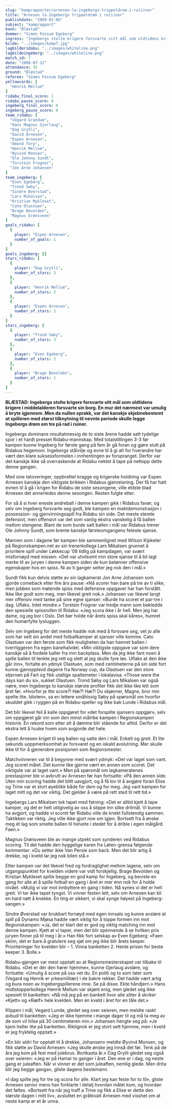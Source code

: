 ```yaml
---
slug: "kamprapporter/arnesen-la-ingebergs-trippeldrom-i-ru(i)ner"
title: "Arnesen la Ingebergs trippeldrøm i ru(i)ner"
publishdate: "2009-01-06"
subject: "kamprapport"
bane: "Blæstad"
dommer: "Simen Fossum Egeberg"
ingress: "Ingebergs stolte krigere forsvarte sitt mål som oldtidens krigere i middelalderen forsvarte sin borg. En mur det nærmest var umulig å bryte igjennom. Men da nullen sprakk, var det kanskje skjebnebestemt at spilleren med størst tilknytning til nevnte periode skulle legge Ingebergs drøm om tre på rad i ruiner."
bilde: "../images/kamp7.jpg"
lagbilderidabu: "../images/whiteline.png"
lagbildeingeberg: "../images/whiteline.png"
match_id: 7
date: "2008-07-12"
attendance: 35
ground: "Blæstad"
referee: "Simen Fossum Egeberg"
yellowcards: [
  "Henrik Mellum"
]
ridabu_final_score: 1
ridabu_pause_score: 0
ingeberg_final_score: 0
ingeberg_pause_score: 0
team_ridabu: [
  "Vegard Grandum",
  "Hans Magnus Gjerlaug",
  "Dag Grytli",
  "David Arnesen",
  "Espen Arnesen",
  "Amund Torp",
  "Henrik Mellum",
  "Øyvind Monsen",
  "Ole Johnny Sundt",
  "Torstein Frogner",
  "Jon Arne Johansen"
]
team_ingeberg: [
  "Even Egeberg",
  "Trond Søby",
  "Sindre Øverstad",
  "Lars Mikalsen",
  "Kristian Mykleset",
  "Cato Olastuen",
  "Brage Bevolden",
  "Magnus Grønsveen"
]
goals_ridabu: [
  {
    player: "Espen Arnesen",
    number_of_goals: 1
  }
]
goals_ingeberg: []
stars_ridabu: [
  {
    player: "Dag Grytli",
    number_of_stars: 3
  },
  {
    player: "Henrik Mellum",
    number_of_stars: 2
  },
  {
    player: "Espen Arnesen",
    number_of_stars: 1
  }
]
stars_ingeberg: [
  {
    player: "Trond Søby",
    number_of_stars: 3
  },
  {
    player: "Even Egeberg",
    number_of_stars: 2
  },
  {
    player: "Brage Bevolden",
    number_of_stars: 1
  }
]
---
```


**BLÆSTAD: Ingebergs stolte krigere forsvarte sitt mål som oldtidens krigere i middelalderen forsvarte sin borg. En mur det nærmest var umulig å bryte igjennom. Men da nullen sprakk, var det kanskje skjebnebestemt at spilleren med størst tilknytning til nevnte periode skulle legge Ingebergs drøm om tre på rad i ruiner.**

Ingebergs dominans resultatmessig de to siste årene hadde satt tydelige spor i et hardt presset Ridabu-mannskap. Med totalstillingen 3-3 før kampen kunne Ingeberg for første gang på fem år gå foran og gjøre slutt på Ridabus hegemoni. Ingebergs stålvilje og evne til å gi alt for hverandre har vært den klare suksessformelen i innhentingen av forspranget. Derfor var det kanskje ikke så overraskende at Ridabu nektet å tape på nettopp dette denne gangen.

Med sine tatoveringer, oppbrettet kragge og krigerske holdning var Espen Arnesen kanskje den viktigste brikken i Ridabus gjenreisning. Der få har hatt evnen til å gå i krigen for Ridabu de siste sesongene, ville eldste blad Arnesen det annerledes denne sesongen. Resten fulgte etter.

For så å si hver eneste andreball i denne kampen gikk i Ridabus favør, og selv om Ingeberg forsvarte seg godt, ble kampen en maktdemonstrasjon i possession- og gjenvinningsspill fra Ridabu sin side. Det meste stemte defensivt, men offensivt var det som vanlig ekstra vanskelig å få ballen mellom stengene. Blant de som burde satt ballen i mål var Ridabus trener Ole Johnny Sundt, som brente kanskje førsteomgangens feteste sjanse.

Mannen som i dagene før kampen ble sammenlignet med Wilson Kipketer på Regionskampen.net av sin trenerkollega Lars Mikalsen grunnet å prioritere spill under Løkkecup ’08 tidlig på kampdagen, var svært misfornøyd med missen: «Det var utvilsomt min store sjanse til å bli lagt merke til av juryen i denne kampen siden de kun belønner offensive egenskaper hos en spiss. Ni av ti ganger setter jeg nok den i mål.»

Sundt fikk kun delvis støtte av sin lagkamerat Jon Arne Johansen som gjorde comeback etter fire års pause: «Nå scorer han bare på tre av ti slike, men jobben som møtende spiss med defensive oppgaver har han forstått. Ikke like godt som meg, men likevel greit nok.» Johansen var likevel langt mer offensiv med tanke på sine egne sjanser: «Burde ha scoret et par-tre i dag. Uflaks. Intet mindre.» Torstein Frogner var tredje mann som bekledde den spesielle spissrollen til Ridabu: «Jeg scora ikke i år hell. Men jeg har dame, og jeg bor i Oslo. Det bør holde når årets spiss skal kåres», humret den humørfylte lysluggen.

Selv om Ingeberg for det meste hadde nok med å forsvare seg, vet jo alle som har sett sin andel med fotballkamper at sjanser ville komme. Cato Olastuen var den første som fikk muligheten da han hamret ballen i tverrliggeren fra egen banehalvdel. «Min viktigste oppgave var som dere kanskje så å fordele baller fra min backplass. Men da jeg ikke fant noen å spille ballen til tenkte jeg rett og slett at jeg skulle fyre løs. Uflaks at den ikke går inn», fortalte en ydmyk Olastuen, som med centimeterne på sin side fort kunne gjenopplevd dagene fra Norway cup, da Olastuen var den store stjernen på Fart og fikk utallige spaltemeter i lokalavisa. «Those were the days kan du si», sukket Olastuen. 
Trond Søby og Lars Mikalsen var også nære, men Ingebergs to kanskje største profiler fikk det ikke like lett som året før. «Hvorfor je itte score?! Hæ?! Hæ?! Du skjønner, Magne, bror min spelte itte. Idioten», sa en lettere småhissig Søby på spørsmål om hvorfor skuddet gikk i ryggen på en Ridabu-speller og ikke bak Lunde i Ridabus mål.

Det blir likevel feil å kalle oppgjøret for «det forspilte sjansers oppgjør», selv om oppgjøret går inn som den minst målrike kampen i Regionskampen historie. En rekord som etter alt å dømme blir stående for alltid. Derfor er det ekstra lett å huske hvem som avgjorde det hele.

Espen Arnesen kriget til seg ballen og satte den i mål. Enkelt og greit. Et lite sekunds uoppmerksomhet av forsvaret og en iskald avslutning. Mer skulle ikke til for å gjenerobre posisjonen som Regionsmester.

Matchvinneren var til å begynne med svært ydmyk: «Det var laget som vant. Jeg scoret målet. Det kunne like gjerne vært en annen som scoret. Det viktigste var at laget vant.» 
Men på spørsmål om lagkameratenes prestasjoner ble vi avbrutt av Arnesen før han fortsatte: «På den annen side. Uten min scoring hadde det blitt uavgjort, og å få lov til å avgjøre foran Elise og Trine var et stort øyeblikk både for dem og for meg. Jeg vant kampen for laget mitt og det var viktig. Det gjelder å være på rett sted til rett tid.»

Ingebergs Lars Mikalsen tok tapet med fatning: «Det er alltid kjett å tape kamper, og det er helt utilgivelig av oss å slippe inn slike dritmål. Vi kunne ha avgjort, og hadde vi scoret før Ridabu ville de knekt fullstendig sammen. Taktikken var riktig. Jeg ville ikke gjort noe om igjen. Bortsett fra å ønske meg et lag som smelte ballen til helvete i stedet for å drible i egen målgård. Faen.»

Magnus Grønsveen ble av mange utpekt som synderen ved Ridabus scoring. Til det hadde den hyggelige karen fra Løten-grensa følgende kommentar: «Du setter ikke Van Persie som back. Men det blir artig å drekke, og i kveld lar jeg nok bilen stå.»

Etter kampen var det likevel fred og fordraglighet mellom lagene, selv om utgangspunktet for kvelden videre var vidt forskjellig. Brage Bevolden og Kristian Mykleset spilte begge en god kamp for Ingeberg, og beviste en gang for alle at å spille fotball en gang i året er mer enn nok for å holde nivået. «Mulig vi var mot innbyttere en gang i tiden. Nå synes vi det er helt greit. Vi tar ikke tapet tyngst. Vi vinner festen lett, selv om Arnesen kan bli en hard nøtt å knekke. En ting er sikkert, vi skal synge høyest på Ingeberg-sangen.»

Sindre Øverstad var brukbart fornøyd med egen innsats og kunne avsløre at spill på Dynamo Mjøsa hadde vært viktig for å toppe formen inn mot Regionskampen: «Ja, det er klart det er god og viktig matching inn mot denne kampen. Kjett at vi taper, men det blir spennende å se hvilken pris juryen finner på til meg i år.» Han fikk fort selskap av Even Egeberg: «Faen skinn, det er bare å gratulere seg sjøl om jeg ikke blir årets keeper. Prioriteringer for kvelden blir – 1. Vinna banketten 2. Hente prisen for beste keeper 3. Bolle.»

Ridabu-gjengen var mest opptatt av at Regionsmesterskapet var tilbake til Ridabu. «Det er der den hører hjemme», kunne Gjerlaug avsløre, og fortsatte: «Umulig å score på oss vet du. En politi og to som later som (Vegard og Henrik er yrkesmilitær) i de bakre rekker. Det hadde vært artig og bura noen av Ingebergspillerene inne. Se på disse. Ekte håndjern.» Hans midtstopperkollega Henrik Mellum var skjønt enig, men gledet seg ikke spesielt til banketten: «Nå må jeg på en bankett hvor alle sitter å skriker «Kjett» og «Rælf» hele kvelden. Men én kveld i året for en tåle det.»

Klippen i mål, Vegard Lunde, gledet seg over seieren, men meldte raskt avbud til banketten: «Jeg er ikke hjemme i mange dager til og må ta meg av de som vil hilse på 30 centimeteren min.» Johansen hengte seg på: «Je kjem heller itte på banketten. Riktignok er jeg stort sett hjemme, men i kveld er jeg fryktelig opptatt.»

«En blir aldri for opptatt til å drekke, Johansen» meldte Øyvind Monsen, og fikk støtte av David Arnesen: «Jeg skulle ønske jeg innså det før. Tenk på de åra jeg kom på fest med julebrus. Bortkasta år.» Dag Grytli gledet seg også over seieren: «Jeg er på Hamar to ganger i året. Den ene er i dag, og neste gang er juleaften. Når vi vinner er det som juleaften, nemlig glede. Men drita blir jeg begge ganga», gliste dagens bestemann.

«I dag spilte jeg for tre og scora for alle. Klart jeg kan feste for to til», gliste Arnesen senior mens han forklarte i detalj hvordan målet kom, og hvordan det føltes. «Bortsett fra når jeg traff a Trine og fikk a Elise er dette den største dagen i mitt liv», avsluttet en gråtkvalt Arnesen med visshet om at neste kamp er et år unna.